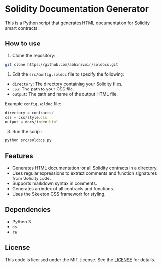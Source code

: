 # Solidity Documentation Generator

This is a Python script that generates HTML documentation for Solidity smart contracts.

## How to use

1. Clone the repository:
```bash
git clone https://github.com/abhinavmir/soldocs.git
```
1. Edit the `src/config.soldoc` file to specify the following:

- `directory`: The directory containing your Solidity files.
- `css`: The path to your CSS file.
- `output`: The path and name of the output HTML file.

Example `config.soldoc` file:
```js
directory = contracts/
css = css/style.css
output = docs/index.html
```

3. Run the script:
```bash
python src/soldocs.py
```

## Features

- Generates HTML documentation for all Solidity contracts in a directory.
- Uses regular expressions to extract comments and function signatures from Solidity code.
- Supports markdown syntax in comments.
- Generates an index of all contracts and functions.
- Uses the Skeleton CSS framework for styling.

## Dependencies

- Python 3
- `os`
- `re`

## License

This code is licensed under the MIT License. See the [LICENSE](https://opensource.org/license/mit/) for details.
